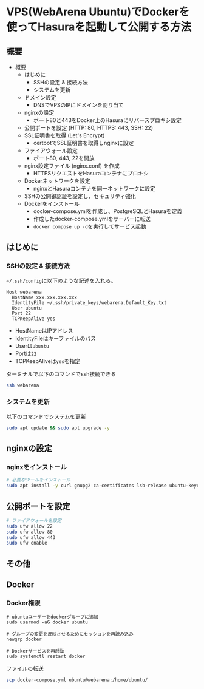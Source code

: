 # VPS(WebArena Ubuntu)でDockerを使ってHasuraを起動して公開する方法

## 概要

- 概要
  - はじめに
    - SSHの設定 & 接続方法
    - システムを更新
  - ドメイン設定
    - DNSでVPSのIPにドメインを割り当て
  - nginxの設定
    - ポート80と443をDocker上のHasuraにリバースプロキシ設定
  - 公開ポートを設定 (HTTP: 80, HTTPS: 443, SSH: 22)
  - SSL証明書を取得 (Let's Encrypt)
    - certbotでSSL証明書を取得しnginxに設定
  - ファイアウォール設定
    - ポート80, 443, 22を開放
  - nginx設定ファイル (nginx.conf) を作成
    - HTTPSリクエストをHasuraコンテナにプロキシ
  - Dockerネットワークを設定
    - nginxとHasuraコンテナを同一ネットワークに設定
  - SSHの公開鍵認証を設定し、セキュリティ強化
  - Dockerをインストール
    - docker-compose.ymlを作成し、PostgreSQLとHasuraを定義
    - 作成したdocker-compose.ymlをサーバーに転送
    - `docker compose up -d`を実行してサービス起動

## はじめに

### SSHの設定 & 接続方法

`~/.ssh/config`に以下のような記述を入れる。

```config
Host webarena
  HostName xxx.xxx.xxx.xxx
  IdentityFile ~/.ssh/private_keys/webarena.Default_Key.txt
  User ubuntu
  Port 22
  TCPKeepAlive yes
```

- HostNameはIPアドレス
- IdentityFileはキーファイルのパス
- Userは`ubuntu`
- Portは`22`
- TCPKeepAliveは`yes`を指定

ターミナルで以下のコマンドでssh接続できる

```sh
ssh webarena
```

### システムを更新

以下のコマンドでシステムを更新

```sh
sudo apt update && sudo apt upgrade -y
```

## nginxの設定

### nginxをインストール

```sh
# 必要なツールをインストール
sudo apt install -y curl gnupg2 ca-certificates lsb-release ubuntu-keyring
```

## 公開ポートを設定

```sh
# ファイアウォールを設定
sudo ufw allow 22
sudo ufw allow 80
sudo ufw allow 443
sudo ufw enable
```

## その他

## Docker

### Docker権限

```ssh
# ubuntuユーザーをdockerグループに追加
sudo usermod -aG docker ubuntu

# グループの変更を反映させるためにセッションを再読み込み
newgrp docker

# Dockerサービスを再起動
sudo systemctl restart docker
```

ファイルの転送

```sh
scp docker-compose.yml ubuntu@webarena:/home/ubuntu/
```
